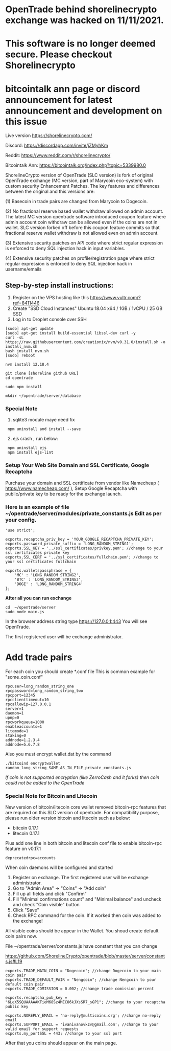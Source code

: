 # OpenTrade behind shorelinecrypto exchange was hacked on 11/11/2021. 
# This software is no longer deemed secure. Please checkout Shorelinecrypto 
# bitcointalk ann page or discord announcement for latest announcement and development on this issue

Live version https://shorelinecrypto.com/

Discord: https://discordapp.com/invite/jZMyhKm

Reddit: https://www.reddit.com/r/shorelinecrypto/

Bitcointalk Ann: https://bitcointalk.org/index.php?topic=5339980.0

ShorelineCrypto version of OpenTrade (SLC version) is fork of original OpenTrade exchange (MC version, part of Marycoin eco-system)  with custom security Enhancement Patches. The key features and differences between the original and this versions are:

(1) Basecoin in trade pairs are changed from Marycoin to Dogecoin.

(2) No fractional reserve based wallet withdraw allowed on admin account. The latest MC version opentrade software introduced coupon feature where admin account coin withdraw can be allowed even if the coins are not in wallet. SLC version forked off before this coupon feature commits so that fractional reserve wallet withdraw is not allowed even on admin account.

(3) Extensive security patches on API code where strict regular expression is enforced to deny SQL injection hack in input variables.

(4) Extensive security patches on profile/registration page where strict regular expression is enforced to deny SQL injection hack in username/emails


## Step-by-step install instructions:

1. Register on the VPS hosting like this  https://www.vultr.com/?ref=8411446
2. Create "SSD Cloud Instances" Ubuntu 18.04  x64 / 1GB / 1vCPU / 25 GB SSD
3. Log in to Droplet console over SSH

```
[sudo] apt-get update
[sudo] apt-get install build-essential libssl-dev curl -y
curl -sL https://raw.githubusercontent.com/creationix/nvm/v0.31.0/install.sh -o install_nvm.sh
bash install_nvm.sh
[sudo] reboot

nvm install 12.18.4

git clone [shoreline github URL] 
cd opentrade

sudo npm install 

mkdir ~/opentrade/server/database

```

### Special Note
1. sqlite3 module maye need fix
```
 npm uninstall and install --save 
```
2. ejs crash ,  run below:
```
 npm uninstall ejs
 npm install ejs-lint
```

### Setup Your Web Site Domain and SSL Certificate, Google Recaptcha

Purchase your domain and SSL certificate from vendor like Namecheap ( https://www.namecheap.com/ ), 
Setup Google Recaptcha with public/private key to be ready for the exchange launch.


### Here is an example of file ~/opentrade/server/modules/private_constants.js Edit as per your config.

```
'use strict';

exports.recaptcha_priv_key = 'YOUR_GOOGLE_RECAPTCHA_PRIVATE_KEY';
exports.password_private_suffix = 'LONG_RANDOM_STRING1';
exports.SSL_KEY = '../ssl_certificates/privkey.pem'; //change to your ssl certificates private key
exports.SSL_CERT = '../ssl_certificates/fullchain.pem'; //change to your ssl certificates fullchain

exports.walletspassphrase = {
    'MC' : 'LONG_RANDOM_STRING2',
    'BTC' : 'LONG_RANDOM_STRING3',
    'DOGE' : 'LONG_RANDOM_STRING4'
};
```

**After all you can run exchange**

```
cd  ~/opentrade/server
sudo node main.js
```

In the browser address string type https://127.0.0.1:443
You will see OpenTrade.

The first registered user will be exchange administrator. 

# Add trade pairs

For each coin you should create *.conf file
This is common example for "some_coin.conf"

```
rpcuser=long_random_string_one
rpcpassword=long_random_string_two
rpcport=12345
rpcclienttimeout=10
rpcallowip=127.0.0.1
server=1
daemon=1
upnp=0
rpcworkqueue=1000
enableaccounts=1
litemode=1
staking=0
addnode=1.2.3.4
addnode=5.6.7.8

```

Also you must encrypt wallet.dat by the command

```
./bitcoind encryptwallet random_long_string_SAME_AS_IN_FILE_private_constants.js

```

*If coin is not supported encryption (like ZerroCash and it forks) then coin could not be added to the OpenTrade*

### Special Note for Bitcoin and Litecoin

New version of bitcoin/litecoin core wallet removed bitcoin-rpc features that are required on this SLC version of opentrade. For compatibility 
purpose, please run older version bitcoin and litecoin such as below:
 * bitcoin 0.17.1
 * litecoin 0.17.1

Plus add one line in both bitcoin and litecoin conf file to enable bitcoin-rpc feature on v0.17.1
```
deprecatedrpc=accounts
```

When coin daemons will be configured and started

1. Register on exchange. The first registered user will be exchange administrator.
2. Go to "Admin Area" -> "Coins" -> "Add coin"
3. Fill up all fields and click "Confirm"
4. Fill "Minimal confirmations count" and "Minimal balance" and uncheck and check "Coin visible" button
5. Click "Save"
6. Check RPC command for the coin. If it worked then coin was added to the exchange!

All visible coins should be appear in the Wallet. You shoud create default coin pairs now.

File ~/opentrade/server/constants.js have constant that you can change

https://github.com/ShorelineCrypto/opentrade/blob/master/server/constants.js#L19

```
exports.TRADE_MAIN_COIN = "Dogecoin"; //change Dogecoin to your main coin pair 
exports.TRADE_DEFAULT_PAIR = "Nengcoin"; //change Nengcoin to your default coin pair 
exports.TRADE_COMISSION = 0.002; //change trade comission percent

exports.recaptcha_pub_key = "6LeX5SQUAAAAAKTieM68Sz4MECO6kJXsSR7_sGP1"; //change to your recaptcha public key

exports.NOREPLY_EMAIL = 'no-reply@multicoins.org'; //change no-reply email 
exports.SUPPORT_EMAIL = 'ivanivanovkzv@gmail.com'; //change to your valid email for support requests 
exports.my_portSSL = 443; //change to your ssl port

```

After that you coins should appear on the main page.


